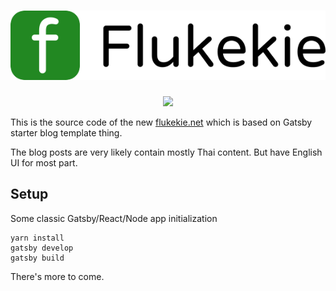 <h1 align="center">
<a href="https://flukekie.net"><img src="./src/assets/logo.png"/></a>
</h1>

<div align="center">
<img src="https://api.netlify.com/api/v1/badges/aadc3b90-b51b-4b97-b53e-adae70dc11b1/deploy-status"/>
</div>

This is the source code of the new [flukekie.net](https://flukekie.net) which is based on Gatsby starter blog template thing.

The blog posts are very likely contain mostly Thai content. But have English UI for most part.

## Setup

Some classic Gatsby/React/Node app initialization

```shell
yarn install
gatsby develop
gatsby build
```

There's more to come.
